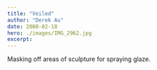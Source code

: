 ```yaml
---
title: "Veiled"
author: "Derek Au"
date: 2008-02-18
hero: ./images/IMG_2962.jpg
excerpt: 
---
```


Masking off areas of sculpture for spraying glaze.
